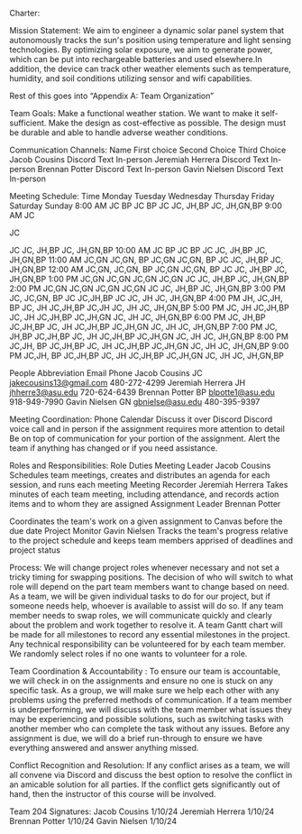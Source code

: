Charter: 

Mission Statement:
	We aim to engineer a dynamic solar panel system that autonomously tracks the sun's position using temperature and light sensing technologies. By optimizing solar exposure, we aim to generate power, which can be put into rechargeable batteries and used elsewhere.In addition, the device can track other weather elements such as temperature, humidity, and soil conditions utilizing sensor and wifi capabilities.


Rest of this goes into 
“Appendix A: Team Organization”

Team Goals:
Make a functional weather station.
We want to make it self-sufficient.
Make the design as cost-effective as possible.
The design must be durable and able to handle adverse weather conditions.




Communication Channels:
Name
First choice 
Second Choice
Third Choice
Jacob Cousins
Discord
Text
In-person
Jeremiah Herrera
Discord
Text
In-person
Brennan Potter
Discord
Text
In-person
Gavin Nielsen
Discord
Text
In-person



Meeting Schedule:
Time 
Monday
Tuesday
Wednesday
Thursday
Friday
Saturday
Sunday
8:00 AM
JC
BP
JC
BP
JC
JC, JH,BP
JC, JH,GN,BP
9:00 AM
JC


JC


JC
JC, JH,BP
JC, JH,GN,BP
10:00 AM
JC
BP
JC
BP
JC
JC, JH,BP
JC, JH,GN,BP
11:00 AM
JC,GN
JC,GN,
BP
JC,GN
JC,GN,
BP
JC
JC, JH,BP
JC, JH,GN,BP
12:00 AM
JC,GN,
JC,GN,
BP
JC,GN
JC,GN,
BP
JC
JC, JH,BP
JC, JH,GN,BP
1:00 PM
JC,GN
JC,GN
JC,GN
JC,GN
JC
JC, JH,BP
JC, JH,GN,BP
2:00 PM
JC,GN
JC,GN
JC,GN
JC,GN
JC
JC, JH,BP
JC, JH,GN,BP
3:00 PM
JC,
JC,GN,
BP
JC
JC,JH,BP
JC
JC, JH
JC, JH,GN,BP
4:00 PM
JH,
JC,JH,
BP
JC, JH
JC,JH,BP
JC,JH
JC, JH
JC, JH,GN,BP
5:00 PM
JC, JH
JC,JH,BP
JC, JH
JC,JH,BP
JC,JH,GN
JC, JH
JC, JH,GN,BP
6:00 PM
JC, JH,BP
JC,JH,BP
JC, JH
JC,JH,BP
JC,JH,GN
JC, JH
JC, JH,GN,BP
7:00 PM
JC, JH,BP
JC,JH,BP
JC, JH
JC,JH,BP
JC,JH,GN
JC, JH
JC, JH,GN,BP
8:00 PM
JC,JH,
BP
JC,JH,BP
JC, JH
JC,JH,BP
JC,JH,GN
JC, JH
JC, JH,GN,BP
9:00 PM
JC,JH,
BP
JC,JH,BP
JC, JH
JC,JH,BP
JC,JH,GN
JC, JH
JC, JH,GN,BP



People
Abbreviation
Email
Phone
Jacob Cousins
JC
jakecousins13@gmail.com
480-272-4299
Jeremiah Herrera
JH
jhherre3@asu.edu
720-624-6439
Brennan Potter
BP
blpotte1@asu.edu
918-949-7990
Gavin Nielsen
GN
gbnielse@asu.edu
480-395-9397


Meeting Coordination:
Phone Calendar
Discuss it over Discord
Discord voice call and in person if the assignment requires more attention to detail
Be on top of communication for your portion of the assignment. Alert the team if anything has changed or if you need assistance.






Roles and Responsibilities:
Role
Duties
Meeting Leader
Jacob Cousins
Schedules team meetings, creates and distributes an agenda for each session, and runs each meeting
Meeting Recorder
Jeremiah Herrera
Takes minutes of each team meeting, including attendance, and records action items and to whom they are assigned
Assignment Leader
Brennan Potter


Coordinates the team's work on a given assignment to Canvas before the due date
Project Monitor
Gavin Nielsen
Tracks the team's progress relative to the project schedule and keeps team members apprised of deadlines and project status


Process:
We will change project roles whenever necessary and not set a tricky timing for swapping positions. The decision of who will switch to what role will depend on the part team members want to change based on need. As a team, we will be given individual tasks to do for our project, but if someone needs help, whoever is available to assist will do so. If any team member needs to swap roles, we will communicate quickly and clearly about the problem and work together to resolve it. A team Gantt chart will be made for all milestones to record any essential milestones in the project. Any technical responsibility can be volunteered for by each team member. We randomly select roles if no one wants to volunteer for a role.

Team Coordination & Accountability :
To ensure our team is accountable, we will check in on the assignments and ensure no one is stuck on any specific task. As a group, we will make sure we help each other with any problems using the preferred methods of communication. If a team member is underperforming, we will discuss with the team member what issues they may be experiencing and possible solutions, such as switching tasks with another member who can complete the task without any issues. Before any assignment is due, we will do a brief run-through to ensure we have everything answered and answer anything missed. 

Conflict Recognition and Resolution:
If any conflict arises as a team, we will all convene via Discord and discuss the best option to resolve the conflict in an amicable solution for all parties. If the conflict gets significantly out of hand, then the instructor of this course will be involved.

Team 204 Signatures:
Jacob Cousins 1/10/24
Jeremiah Herrera 1/10/24
Brennan Potter 1/10/24
Gavin Nielsen 1/10/24
